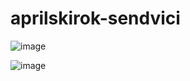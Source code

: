 # aprilskirok-sendvici
![image](https://user-images.githubusercontent.com/96747833/163920176-361c7a5a-b5fb-4c30-919e-9241dbca00ad.png)

![image](https://user-images.githubusercontent.com/96747833/164299868-254a0c17-dc19-41e7-aff4-e6214385f7d0.png)
